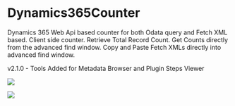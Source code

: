 # Dynamics365Counter
Dynamics 365 Web Api based counter for both Odata query and Fetch XML based. Client side counter.
Retrieve Total Record Count.
Get Counts directly from the advanced find window. Copy and Paste Fetch XMLs directly into advanced find window.


v2.1.0 - Tools Added for Metadata Browser and Plugin Steps Viewer


[![](http://img.youtube.com/vi/k5aPFchdLw0/0.jpg)](http://www.youtube.com/watch?v=k5aPFchdLw0 "Metadata Browser")



[![](http://img.youtube.com/vi/gzNojVlGUy0/0.jpg)](http://www.youtube.com/watch?v=gzNojVlGUy0 "Plugin Steps")
